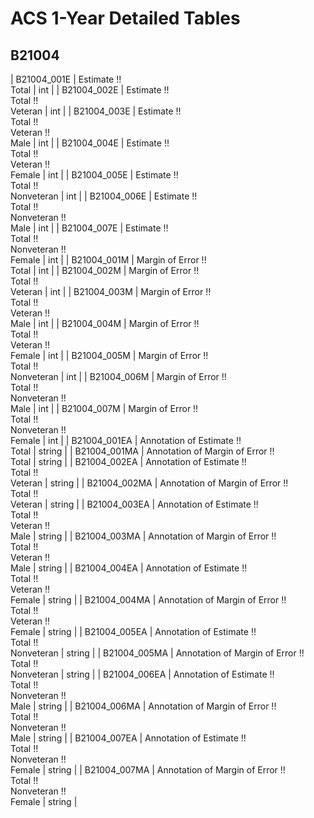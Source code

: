 # ACS 1-Year Detailed Tables

## B21004

| B21004_001E | Estimate !!<br>Total | int |
| B21004_002E | Estimate !!<br>Total !!<br>Veteran | int |
| B21004_003E | Estimate !!<br>Total !!<br>Veteran !!<br>Male | int |
| B21004_004E | Estimate !!<br>Total !!<br>Veteran !!<br>Female | int |
| B21004_005E | Estimate !!<br>Total !!<br>Nonveteran | int |
| B21004_006E | Estimate !!<br>Total !!<br>Nonveteran !!<br>Male | int |
| B21004_007E | Estimate !!<br>Total !!<br>Nonveteran !!<br>Female | int |
| B21004_001M | Margin of Error !!<br>Total | int |
| B21004_002M | Margin of Error !!<br>Total !!<br>Veteran | int |
| B21004_003M | Margin of Error !!<br>Total !!<br>Veteran !!<br>Male | int |
| B21004_004M | Margin of Error !!<br>Total !!<br>Veteran !!<br>Female | int |
| B21004_005M | Margin of Error !!<br>Total !!<br>Nonveteran | int |
| B21004_006M | Margin of Error !!<br>Total !!<br>Nonveteran !!<br>Male | int |
| B21004_007M | Margin of Error !!<br>Total !!<br>Nonveteran !!<br>Female | int |
| B21004_001EA | Annotation of Estimate !!<br>Total | string |
| B21004_001MA | Annotation of Margin of Error !!<br>Total | string |
| B21004_002EA | Annotation of Estimate !!<br>Total !!<br>Veteran | string |
| B21004_002MA | Annotation of Margin of Error !!<br>Total !!<br>Veteran | string |
| B21004_003EA | Annotation of Estimate !!<br>Total !!<br>Veteran !!<br>Male | string |
| B21004_003MA | Annotation of Margin of Error !!<br>Total !!<br>Veteran !!<br>Male | string |
| B21004_004EA | Annotation of Estimate !!<br>Total !!<br>Veteran !!<br>Female | string |
| B21004_004MA | Annotation of Margin of Error !!<br>Total !!<br>Veteran !!<br>Female | string |
| B21004_005EA | Annotation of Estimate !!<br>Total !!<br>Nonveteran | string |
| B21004_005MA | Annotation of Margin of Error !!<br>Total !!<br>Nonveteran | string |
| B21004_006EA | Annotation of Estimate !!<br>Total !!<br>Nonveteran !!<br>Male | string |
| B21004_006MA | Annotation of Margin of Error !!<br>Total !!<br>Nonveteran !!<br>Male | string |
| B21004_007EA | Annotation of Estimate !!<br>Total !!<br>Nonveteran !!<br>Female | string |
| B21004_007MA | Annotation of Margin of Error !!<br>Total !!<br>Nonveteran !!<br>Female | string |

